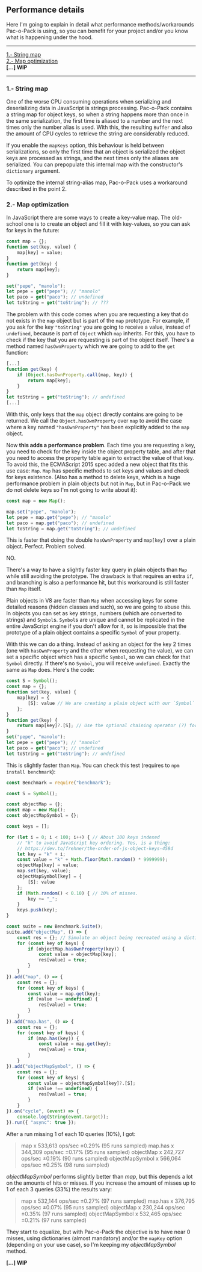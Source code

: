 
## Performance details
Here I'm going to explain in detail what performance methods/workarounds Pac-o-Pack is using, so you can benefit for your project and/or you know what is happening under the hood.

---
[1.- String map](#1--string-map)  
[2.- Map optimization](#1--map-optimization)  
**[...] WIP**

---
### 1.- String map
One of the worse CPU consuming operations when serializing and deserializing data in JavaScript is strings processing. Pac-o-Pack contains a string map for object keys, so when a string happens more than once in the same serialization, the first time is aliased to a number and the next times only the number alias is used. With this, the resulting `Buffer` and also the amount of CPU cycles to retrieve the string are considerably reduced.

If you enable the `mapKeys` option, this behaviour is held between serializations, so only the first time that an object is serialized the object keys are processed as strings, and the next times only the aliases are serialized. You can prepopulate this internal map with the constructor's `dictionary` argument.

To optimize the internal string-alias map, Pac-o-Pack uses a workaround described in the point 2.

### 2.- Map optimization
In JavaScript there are some ways to create a key-value map. The old-school one is to create an object and fill it with key-values, so you can ask for keys in the future:
```javascript
const map = {};
function set(key, value) {
    map[key] = value;
}
function get(key) {
    return map[key];
}

set("pepe", "manolo");
let pepe = get("pepe"); // "manolo"
let paco = get("paco"); // undefined
let toString = get("toString"); // ???
```
The problem with this code comes when you are requesting a key that do not exists in the `map` object but is part of the `map` prototype. For example, if you ask for the key `"toString"` you are going to receive a value, instead of `undefined`, because is part of `Object` which `map` inherits. For this, you have to check if the key that you are requesting is part of the object itself. There's a method named `hasOwnProperty` which we are going to add to the `get` function:
```javascript
[...]
function get(key) {
    if (Object.hasOwnProperty.call(map, key)) {
        return map[key];
    }
}
let toString = get("toString"); // undefined
[...]
```
With this, only keys that the `map` object directly contains are going to be returned. We call the `Object.hasOwnProperty` over `map` to avoid the case where a key named `"hasOwnProperty"` has been explicitly added to the `map` object.

Now **this adds a performance problem**. Each time you are requesting a key, you need to check for the key inside the object property table, and after that you need to access the property table again to extract the value of that key. To avoid this, the ECMAScript 2015 spec added a new object that fits this use case: `Map`. `Map` has specific methods to set keys and values and check for keys existence. (Also has a method to delete keys, which is a huge performance problem in plain objects but not in `Map`, but in Pac-o-Pack we do not delete keys so I'm not going to write about it):
```javascript
const map = new Map();

map.set("pepe", "manolo");
let pepe = map.get("pepe"); // "manolo"
let paco = map.get("paco"); // undefined
let toString = map.get("toString"); // undefined
```
This is faster that doing the double `hasOwnProperty` and `map[key]` over a plain object. Perfect. Problem solved.

NO.

There's a way to have a slightly faster key query in plain objects than `Map` while still avoiding the prototype. The drawback is that requires an extra `if`, and branching is also a performance hit, but this workaround is still faster than `Map` itself.

Plain objects in V8 are faster than `Map` when accessing keys for some detailed reasons (hidden classes and such), so we are going to abuse this. In objects you can set as key strings, numbers (which are converted to strings) and `Symbol`s. `Symbol`s are unique and cannot be replicated in the entire JavaScript engine if you don't allow for it, so is impossible that the prototype of a plain object contains a specific `Symbol` of your property.

With this we can do a thing. Instead of asking an object for the key 2 times (one with `hasOwnProperty` and the other when requesting the value), we can set a specific object which has a specific `Symbol`, so we can check for that `Symbol` directly. If there's no `Symbol`, you will receive `undefined`. Exactly the same as `Map` does. Here's the code:
```javascript
const S = Symbol();
const map = {};
function set(key, value) {
    map[key] = {
        [S]: value // We are creating a plain object with our `Symbol` as the key which points to the value.
    };
}
function get(key) {
    return map[key]?.[S]; // Use the optional chaining operator (?) for easy of read. But is the same as checking for an undefined value. This is the extra "if".
}
set("pepe", "manolo");
let pepe = get("pepe"); // "manolo"
let paco = get("paco"); // undefined
let toString = get("toString"); // undefined
```
This is slightly faster than `Map`. You can check this test (requires to `npm install benchmark`):
```javascript
const Benchmark = require("benchmark");

const S = Symbol();

const objectMap = {};
const map = new Map();
const objectMapSymbol = {};

const keys = [];

for (let i = 0; i < 100; i++) { // About 100 keys indexed
    // "k" to avoid JavaScript key ordering. Yes, is a thing:
    // https://dev.to/frehner/the-order-of-js-object-keys-458d
    let key = "k" + i;
    const value = "k" + Math.floor(Math.random() * 9999999);
    objectMap[key] = value;
    map.set(key, value);
    objectMapSymbol[key] = {
        [S]: value
    };
    if (Math.random() < 0.10) { // 10% of misses.
        key += "_";
    }
    keys.push(key);
}

const suite = new Benchmark.Suite();
suite.add("objectMap", () => {
    const res = {}; // Simulate an object being recreated using a dictionary
    for (const key of keys) {
        if (objectMap.hasOwnProperty(key)) {
            const value = objectMap[key];
            res[value] = true;
        }
    }
}).add("map", () => {
    const res = {};
    for (const key of keys) {
        const value = map.get(key);
        if (value !== undefined) {
            res[value] = true;
        }
    }
}).add("map.has", () => {
    const res = {};
    for (const key of keys) {
        if (map.has(key)) {
            const value = map.get(key);
            res[value] = true;
        }
    }
}).add("objectMapSymbol", () => {
    const res = {};
    for (const key of keys) {
        const value = objectMapSymbol[key]?.[S];
        if (value !== undefined) {
            res[value] = true;
        }
    }
}).on("cycle", (event) => {
    console.log(String(event.target));
}).run({ "async": true });
```
After a run missing 1 of each 10 queries (10%), I got:
> map x 533,613 ops/sec ±0.29% (95 runs sampled)
> map.has x 344,309 ops/sec ±0.17% (95 runs sampled)
> objectMap x 242,727 ops/sec ±0.19% (90 runs sampled)
> objectMapSymbol x 566,064 ops/sec ±0.25% (98 runs sampled)

_objectMapSymbol_ performs slightly better than _map_, but this depends a lot on the amounts of hits or misses. If you increase the amount of misses up to 1 of each 3 queries (33%) the results vary:
> map x 532,144 ops/sec ±0.27% (97 runs sampled)
> map.has x 376,795 ops/sec ±0.07% (95 runs sampled)
> objectMap x 230,244 ops/sec ±0.35% (97 runs sampled)
> objectMapSymbol x 532,465 ops/sec ±0.21% (97 runs sampled)

They start to equalize, but with Pac-o-Pack the objective is to have near 0 misses, using dictionaries (almost mandatory) and/or the `mapKey` option (depending on your use case), so I'm keeping my _objectMapSymbol_ method.

**[...] WIP**